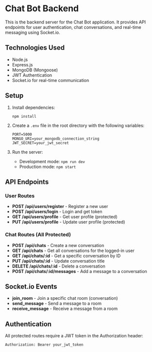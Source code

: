 # Chat Bot Backend

This is the backend server for the Chat Bot application. It provides API endpoints for user authentication, chat conversations, and real-time messaging using Socket.io.

## Technologies Used

- Node.js
- Express.js
- MongoDB (Mongoose)
- JWT Authentication
- Socket.io for real-time communication

## Setup

1. Install dependencies:
   ```
   npm install
   ```

2. Create a `.env` file in the root directory with the following variables:
   ```
   PORT=5000
   MONGO_URI=your_mongodb_connection_string
   JWT_SECRET=your_jwt_secret
   ```

3. Run the server:
   - Development mode: `npm run dev`
   - Production mode: `npm start`

## API Endpoints

### User Routes

- **POST /api/users/register** - Register a new user
- **POST /api/users/login** - Login and get token
- **GET /api/users/profile** - Get user profile (protected)
- **PUT /api/users/profile** - Update user profile (protected)

### Chat Routes (All Protected)

- **POST /api/chats** - Create a new conversation
- **GET /api/chats** - Get all conversations for the logged-in user
- **GET /api/chats/:id** - Get a specific conversation by ID
- **PUT /api/chats/:id** - Update conversation title
- **DELETE /api/chats/:id** - Delete a conversation
- **POST /api/chats/:id/messages** - Add a message to a conversation

## Socket.io Events

- **join_room** - Join a specific chat room (conversation)
- **send_message** - Send a message to a room
- **receive_message** - Receive a message from a room

## Authentication

All protected routes require a JWT token in the Authorization header:

```
Authorization: Bearer your_jwt_token
```